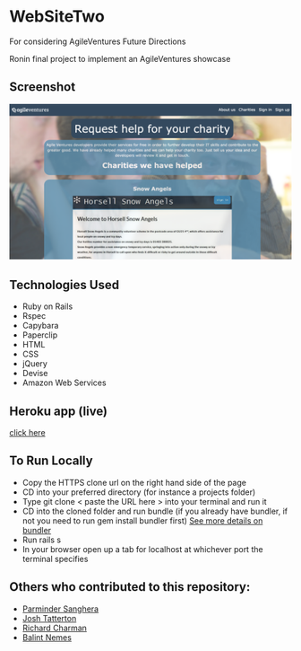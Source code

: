 # WebSiteTwo
For considering AgileVentures Future Directions

Ronin final project to implement an AgileVentures showcase

Screenshot
---

![alt text](https://github.com/winnieau/agile_ventures_website_two/blob/master/app/assets/images/screenshot.png)

Technologies Used
---

- Ruby on Rails
- Rspec
- Capybara
- Paperclip
- HTML
- CSS
- jQuery
- Devise
- Amazon Web Services

Heroku app (live)
---

[click here](https://evening-oasis-1495.herokuapp.com/)


To Run Locally
---

- Copy the HTTPS clone url on the right hand side of the page 
- CD into your preferred directory (for instance a projects folder)
- Type git clone < paste the URL here > into your terminal and run it
- CD into the cloned folder and run bundle (if you already have bundler, if not you need to run gem install bundler first) [See more details on bundler](http://bundler.io/)
- Run rails s 
- In your browser open up a tab for localhost at whichever port the terminal specifies

Others who contributed to this repository: 
---

* [Parminder Sanghera](https://github.com/ajitsy)
* [Josh Tatterton](https://github.com/JoshuaTatterton)
* [Richard Charman](https://github.com/RichardCharman)
* [Balint Nemes](https://github.com/squarebe)
